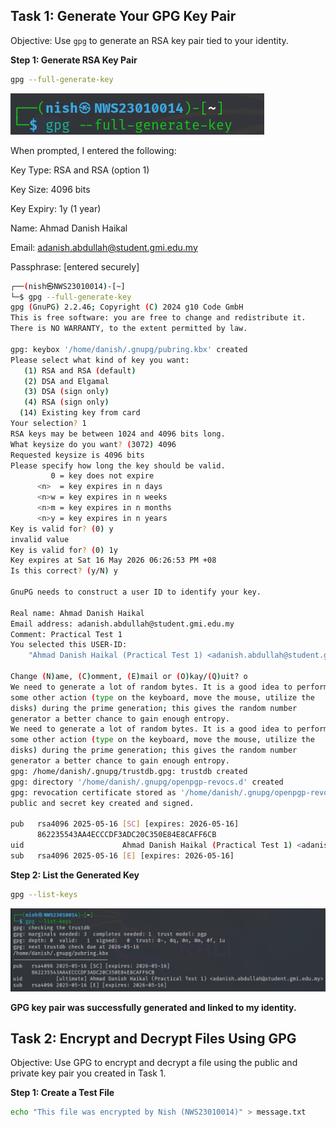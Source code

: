 ## Task 1: Generate Your GPG Key Pair

Objective: Use `gpg` to generate an RSA key pair tied to your identity.

**Step 1: Generate RSA Key Pair**
```bash
gpg --full-generate-key
```
![alt text](screenshots/generate_key.png)

When prompted, I entered the following:

Key Type: RSA and RSA (option 1)

Key Size: 4096 bits

Key Expiry: 1y (1 year)

Name: Ahmad Danish Haikal

Email: adanish.abdullah@student.gmi.edu.my

Passphrase: [entered securely]

```bash
┌──(nish㉿NWS23010014)-[~]
└─$ gpg --full-generate-key
gpg (GnuPG) 2.2.46; Copyright (C) 2024 g10 Code GmbH
This is free software: you are free to change and redistribute it.
There is NO WARRANTY, to the extent permitted by law.

gpg: keybox '/home/danish/.gnupg/pubring.kbx' created
Please select what kind of key you want:
   (1) RSA and RSA (default)
   (2) DSA and Elgamal
   (3) DSA (sign only)
   (4) RSA (sign only)
  (14) Existing key from card
Your selection? 1
RSA keys may be between 1024 and 4096 bits long.
What keysize do you want? (3072) 4096
Requested keysize is 4096 bits
Please specify how long the key should be valid.
         0 = key does not expire
      <n>  = key expires in n days
      <n>w = key expires in n weeks
      <n>m = key expires in n months
      <n>y = key expires in n years
Key is valid for? (0) y
invalid value
Key is valid for? (0) 1y
Key expires at Sat 16 May 2026 06:26:53 PM +08
Is this correct? (y/N) y

GnuPG needs to construct a user ID to identify your key.

Real name: Ahmad Danish Haikal
Email address: adanish.abdullah@student.gmi.edu.my
Comment: Practical Test 1
You selected this USER-ID:
    "Ahmad Danish Haikal (Practical Test 1) <adanish.abdullah@student.gmi.edu.my>"

Change (N)ame, (C)omment, (E)mail or (O)kay/(Q)uit? o
We need to generate a lot of random bytes. It is a good idea to perform
some other action (type on the keyboard, move the mouse, utilize the
disks) during the prime generation; this gives the random number
generator a better chance to gain enough entropy.
We need to generate a lot of random bytes. It is a good idea to perform
some other action (type on the keyboard, move the mouse, utilize the
disks) during the prime generation; this gives the random number
generator a better chance to gain enough entropy.
gpg: /home/danish/.gnupg/trustdb.gpg: trustdb created
gpg: directory '/home/danish/.gnupg/openpgp-revocs.d' created
gpg: revocation certificate stored as '/home/danish/.gnupg/openpgp-revocs.d/862235543AA4ECCCDF3ADC20C350E84E8CAFF6CB.rev'
public and secret key created and signed.

pub   rsa4096 2025-05-16 [SC] [expires: 2026-05-16]
      862235543AA4ECCCDF3ADC20C350E84E8CAFF6CB
uid                      Ahmad Danish Haikal (Practical Test 1) <adanish.abdullah@student.gmi.edu.my>
sub   rsa4096 2025-05-16 [E] [expires: 2026-05-16]
```

**Step 2: List the Generated Key**
```bash
gpg --list-keys
```

![alt text](screenshots/list_keys.png)

**GPG key pair was successfully generated and linked to my identity.**

## Task 2: Encrypt and Decrypt Files Using GPG

Objective: Use GPG to encrypt and decrypt a file using the public and private key pair you created in Task 1.

**Step 1: Create a Test File**
```bash
echo "This file was encrypted by Nish (NWS23010014)" > message.txt
```
